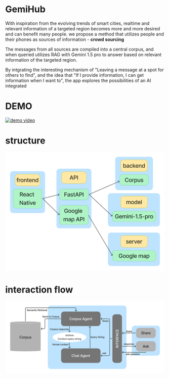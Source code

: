 
# GemiHub
With inspiration from the evolving trends of smart cities, realtime and relevant information of a targeted region becomes more and more desired and can benefit many people. 
we propose a method that utilizes people and their phones as sources of information - **crowd sourcing**

The messages from all sources are compiled into a central corpus, and when queried utilizes RAG with Gemini 1.5 pro to answer based on relevant information of the targeted region.

By intgrating the interesting mechanism of "Leaving a message at a spot for others to find", and the idea that "If I provide information, I can get information when I want to", the app explores the possibilities of an AI integrated

# DEMO
[![demo video](https://img.youtube.com/vi/A9FGS7vpYJI/0.jpg)](https://www.youtube.com/watch?v=A9FGS7vpYJI)

# structure
![structure](./structure.png)

# interaction flow
![interaction](./interaction_flow.png)


